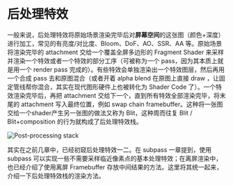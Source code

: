 # 后处理特效

一般来说，后处理特效将原始场景渲染完毕后对**屏幕空间**的这张图（颜色+深度）进行加工，常见的有亮度/对比度、Bloom、DoF、AO、SSR、AA 等。原始场景将渲染完毕的 attachment 交给一个覆盖全屏多边形的 Fragment Shader 来采样并渲染一个特效或者一个特效的部分工序（可被称为一个 pass，因为其本质上就是用一个 render pass 完成的）。有些特效会单独渲染出一个特效图层，然后再用一个合成 pass 去和原图混合（或者开着 alpha blend 在原图上直接 draw ，让固定管线帮你混合，其实在现代图形硬件上也被转化为 Shader Code 了）。一个特效渲染完毕后，再把 attachment 交给下一个，直到所有特效全部渲染完毕，将末尾的 attachment 写入最终位置，例如 swap chain framebuffer。这种将一张图交给一个shader产生另一张图的做法又称为 Blit，这种周而往复 Blit / Blit+composition 的行为就构成了后处理特效栈。

![Post-processing stack](https://docs.unity3d.com/2017.4/Documentation/uploads/Main/PostProcessing-Stack-0.jpg)

其实在之前几章中，已经初窥后处理特效一二。在 subpass 一章提到，使用 subpass 可以实现一些不需要采样临近像素点的基本处理特效；在离屏渲染中，也已经介绍了使用离屏 Framebuffer 存放中间结果的方法。这里将其统一起来，介绍一下后处理特效栈的渲染方法。
